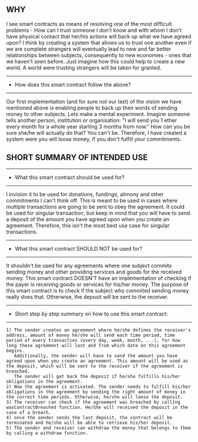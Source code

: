 

WHY
---

I see smart contracts as means of resolving one of the most difficult problems - How can I trust someone I don't know and with whom I don't have physical contact that her/his actions will back up what we have agreed upon?
I think by creating a system that allows us to trust one another even if we are complete strangers will eventually lead to new and far better relationships between subjects, consequently to new economies - ones that we haven't seen before.
Just imagine how this could help to create a new world. A world were trusting strangers will be taken for granted. 

-------------------------------------------------
* How does this smart contract follow the above?
-------------------------------------------------

Our first implementation (and for sure not our last) of the vision we have mentioned above is enabling people to back up their words of sending money to other subjects. 
Lets make a mental experiment. Imagine someone tells another person, institution or organisation: "I will send you 1 ether every month for a whole year starting 3 months from now." How can you be sure she/he will actually do that? You can't be. 
Therefore, I have created a system were you will loose money, if you don't fulfill your commitments. 

SHORT SUMMARY OF INTENDED USE
------------------------------

-----------------------------------------------
* What this smart contract should be used for?
-----------------------------------------------
I invision it to be used for donations, fundings, alimony and other commitments I can't think off. This is meant to be used in cases where multiple transactions are going to be sent to obey the agreement.
It could be used for singular transaction, but keep in mind that you will have to send a deposit of the amount you have agreed upon when you create an agreement. Therefore, this isn't the most best use case for singular transactions.

---------------------------------------------------
* What this smart contract SHOULD NOT be used for?
---------------------------------------------------
It shouldn't be used for any agreements where one subject commits sending money and other providing services and goods for the received money. 
This smart contract DOESN'T have an implementation of checking if the payer is receiving goods or services for his/her money.
The purpose of this smart contract is to check if the subject who commited sending money really does that. Otherwise, the deposit will be sent to the receiver.

---------------------------------------------------------------
* Short step by step summary on how to use this smart contract:
----------------------------------------------------------------
	1) The sender creates an agreement where he/she defines the receiver's address, amount of money he/she will send each time period, time period of every transaction (every day, week, month, ...), for how long these agreement will last and from which date on this agreement begins. 
	   Additionally, the sender will have to send the amount you have agreed upon when you create an agreement. This amount will be used as the deposit, which will be sent to the receiver if the agreement is breached.
	   The sender will get back the deposit if he/she fulfills his/her obligations in the agreement.
	2) Now the agreement is activated. The sender needs to fulfill his/her obligations in the agreement by sending the right amount of money in the correct time periods. Otherwise, he/she will loose the deposit. 
	3) The receiver can check if the agreement was breached by calling wasContractBreached function. He/She will received the deposit in the case of a breach.
	4) once the sender sends the last deposit, the contract will be terminated and he/she will be able to retrieve his/her deposit.
	5) The sender and receiver can withdraw the money that belongs to them by calling a withdraw function.


